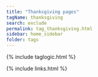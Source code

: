 ```yaml
---
title: "Thanksgiving pages"
tagName: thanksgiving
search: exclude
permalink: tag_thanksgiving.html
sidebar: home_sidebar
folder: tags
---
```

{% include taglogic.html %}

{% include links.html %}
